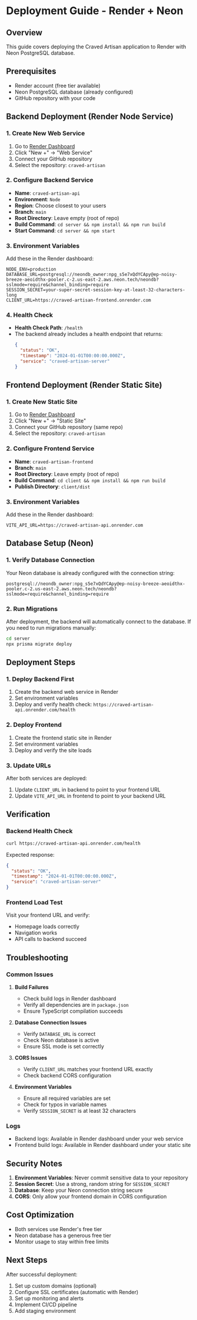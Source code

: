 # Deployment Guide - Render + Neon

## Overview
This guide covers deploying the Craved Artisan application to Render with Neon PostgreSQL database.

## Prerequisites
- Render account (free tier available)
- Neon PostgreSQL database (already configured)
- GitHub repository with your code

## Backend Deployment (Render Node Service)

### 1. Create New Web Service
1. Go to [Render Dashboard](https://dashboard.render.com)
2. Click "New +" → "Web Service"
3. Connect your GitHub repository
4. Select the repository: `craved-artisan`

### 2. Configure Backend Service
- **Name**: `craved-artisan-api`
- **Environment**: `Node`
- **Region**: Choose closest to your users
- **Branch**: `main`
- **Root Directory**: Leave empty (root of repo)
- **Build Command**: `cd server && npm install && npm run build`
- **Start Command**: `cd server && npm start`

### 3. Environment Variables
Add these in the Render dashboard:

```
NODE_ENV=production
DATABASE_URL=postgresql://neondb_owner:npg_s5e7xQdYCApy@ep-noisy-breeze-aeoidthx-pooler.c-2.us-east-2.aws.neon.tech/neondb?sslmode=require&channel_binding=require
SESSION_SECRET=your-super-secret-session-key-at-least-32-characters-long
CLIENT_URL=https://craved-artisan-frontend.onrender.com
```

### 4. Health Check
- **Health Check Path**: `/health`
- The backend already includes a health endpoint that returns:
  ```json
  {
    "status": "OK",
    "timestamp": "2024-01-01T00:00:00.000Z",
    "service": "craved-artisan-server"
  }
  ```

## Frontend Deployment (Render Static Site)

### 1. Create New Static Site
1. Go to [Render Dashboard](https://dashboard.render.com)
2. Click "New +" → "Static Site"
3. Connect your GitHub repository (same repo)
4. Select the repository: `craved-artisan`

### 2. Configure Frontend Service
- **Name**: `craved-artisan-frontend`
- **Branch**: `main`
- **Root Directory**: Leave empty (root of repo)
- **Build Command**: `cd client && npm install && npm run build`
- **Publish Directory**: `client/dist`

### 3. Environment Variables
Add these in the Render dashboard:

```
VITE_API_URL=https://craved-artisan-api.onrender.com
```

## Database Setup (Neon)

### 1. Verify Database Connection
Your Neon database is already configured with the connection string:
```
postgresql://neondb_owner:npg_s5e7xQdYCApy@ep-noisy-breeze-aeoidthx-pooler.c-2.us-east-2.aws.neon.tech/neondb?sslmode=require&channel_binding=require
```

### 2. Run Migrations
After deployment, the backend will automatically connect to the database. If you need to run migrations manually:

```bash
cd server
npx prisma migrate deploy
```

## Deployment Steps

### 1. Deploy Backend First
1. Create the backend web service in Render
2. Set environment variables
3. Deploy and verify health check: `https://craved-artisan-api.onrender.com/health`

### 2. Deploy Frontend
1. Create the frontend static site in Render
2. Set environment variables
3. Deploy and verify the site loads

### 3. Update URLs
After both services are deployed:
1. Update `CLIENT_URL` in backend to point to your frontend URL
2. Update `VITE_API_URL` in frontend to point to your backend URL

## Verification

### Backend Health Check
```bash
curl https://craved-artisan-api.onrender.com/health
```

Expected response:
```json
{
  "status": "OK",
  "timestamp": "2024-01-01T00:00:00.000Z",
  "service": "craved-artisan-server"
}
```

### Frontend Load Test
Visit your frontend URL and verify:
- Homepage loads correctly
- Navigation works
- API calls to backend succeed

## Troubleshooting

### Common Issues

1. **Build Failures**
   - Check build logs in Render dashboard
   - Verify all dependencies are in `package.json`
   - Ensure TypeScript compilation succeeds

2. **Database Connection Issues**
   - Verify `DATABASE_URL` is correct
   - Check Neon database is active
   - Ensure SSL mode is set correctly

3. **CORS Issues**
   - Verify `CLIENT_URL` matches your frontend URL exactly
   - Check backend CORS configuration

4. **Environment Variables**
   - Ensure all required variables are set
   - Check for typos in variable names
   - Verify `SESSION_SECRET` is at least 32 characters

### Logs
- Backend logs: Available in Render dashboard under your web service
- Frontend build logs: Available in Render dashboard under your static site

## Security Notes

1. **Environment Variables**: Never commit sensitive data to your repository
2. **Session Secret**: Use a strong, random string for `SESSION_SECRET`
3. **Database**: Keep your Neon connection string secure
4. **CORS**: Only allow your frontend domain in CORS configuration

## Cost Optimization

- Both services use Render's free tier
- Neon database has a generous free tier
- Monitor usage to stay within free limits

## Next Steps

After successful deployment:
1. Set up custom domains (optional)
2. Configure SSL certificates (automatic with Render)
3. Set up monitoring and alerts
4. Implement CI/CD pipeline
5. Add staging environment 